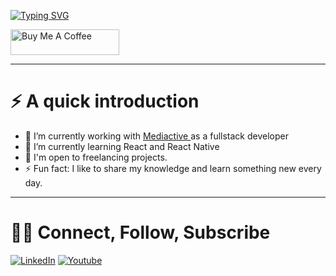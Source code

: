 [![Typing SVG](https://readme-typing-svg.demolab.com/?lines=Hello+here+👋;Welcome+to+my+github)](https://git.io/typing-svg)

<a href="https://www.buymeacoffee.com/absatyaprakash" target="_blank"><img src="https://cdn.buymeacoffee.com/buttons/default-orange.png" alt="Buy Me A Coffee" height="41" width="174"></a>

---

# ⚡️ A quick introduction

- 🔭 I’m currently working with <a href="https://mediactive-solutions.com/?utm_term=mediactive&utm_campaign=Brand+-+Mediactive+Solutions&utm_source=adwords&utm_medium=ppc&hsa_acc=4487267111&hsa_cam=20031435743&hsa_grp=155220609104&hsa_ad=656235801811&hsa_src=g&hsa_tgt=kwd-296091285579&hsa_kw=mediactive&hsa_mt=e&hsa_net=adwords&hsa_ver=3&gclid=CjwKCAjw-vmkBhBMEiwAlrMeF3qE6BjkJIcjnvRYLbEbyEseWfmfT4lMIpCzUe-HuZwjBESHMNep-hoCv8AQAvD_BwE">
Mediactive 
</a>as a fullstack developer
- 🌱 I’m currently learning React and React Native 
- 💼 I'm open to freelancing projects.
- ⚡ Fun fact: I like to share my knowledge and learn something new every day.

---

# 🤝🏻 Connect, Follow, Subscribe

[![LinkedIn](https://img.shields.io/badge/LinkedIn-0077B5?style=for-the-badge&logo=linkedin&logoColor=white)](https://www.linkedin.com/in/moufid-alaofe-31a6b6168/)
[![Youtube](https://img.shields.io/badge/Youtube-0077B5?style=for-the-badge&logo=youtube&logoColor=red)](https://www.youtube.com/@Jelab)



